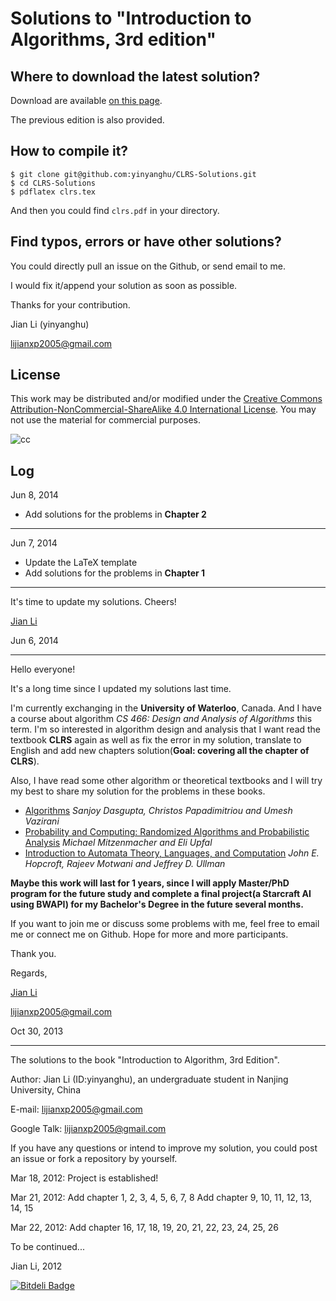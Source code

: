 Solutions to "Introduction to Algorithms, 3rd edition"
====



Where to download the latest solution?
---

Download are available [on this page](http://yinyanghu.github.io/solutions.html).

The previous edition is also provided.


How to compile it?
---

```
$ git clone git@github.com:yinyanghu/CLRS-Solutions.git
$ cd CLRS-Solutions
$ pdflatex clrs.tex
```

And then you could find `clrs.pdf` in your directory.


Find typos, errors or have other solutions?
---

You could directly pull an issue on the Github, or send email to me.

I would fix it/append your solution as soon as possible.

Thanks for your contribution.

Jian Li (yinyanghu)

[lijianxp2005@gmail.com](lijianxp2005@gmail.com)


License
---

This work may be distributed and/or modified under the [Creative Commons Attribution-NonCommercial-ShareAlike 4.0 International License](http://creativecommons.org/licenses/by-nc-sa/4.0/).
You may not use the material for commercial purposes.

![cc](http://i.creativecommons.org/l/by-nc-sa/3.0/88x31.png)

Log
---

Jun 8, 2014

* Add solutions for the problems in **Chapter 2** 

-----------------------------------------------

Jun 7, 2014

* Update the LaTeX template
* Add solutions for the problems in **Chapter 1**

-----------------------------------------------

It's time to update my solutions. Cheers!

[Jian Li](http://yinyanghu.github.io)

Jun 6, 2014

-----------------------------------------------

Hello everyone!

It's a long time since I updated my solutions last time.

I'm currently exchanging in the **University of Waterloo**, Canada. And I have a course about algorithm *CS 466: Design and Analysis of Algorithms* this term. I'm so interested in algorithm design and analysis that I want read the textbook **CLRS** again as well as fix the error in my solution, translate to English and add new chapters solution(**Goal: covering all the chapter of CLRS**).

Also, I have read some other algorithm or theoretical textbooks and I will try my best to share my solution for the problems in these books.

* [Algorithms](http://www.amazon.ca/Algorithms-Sanjoy-Dasgupta/dp/0073523402) *Sanjoy Dasgupta, Christos Papadimitriou and Umesh Vazirani*
* [Probability and Computing: Randomized Algorithms and Probabilistic Analysis](http://www.amazon.ca/Probability-Computing-Randomized-Algorithms-Probabilistic/dp/0521835402) *Michael Mitzenmacher and Eli Upfal*
* [Introduction to Automata Theory, Languages, and Computation](http://www.amazon.ca/Introduction-Automata-Theory-Languages-Computation/dp/0321455363) *John E. Hopcroft, Rajeev Motwani and Jeffrey D. Ullman*

**Maybe this work will last for 1 years, since I will apply Master/PhD program for the future study and complete a final project(a Starcraft AI using BWAPI) for my Bachelor's Degree in the future several months.**

If you want to join me or discuss some problems with me, feel free to email me or connect me on Github. Hope for more and more participants.

Thank you.

Regards,

[Jian Li](http://yinyanghu.github.io)

lijianxp2005@gmail.com

Oct 30, 2013

-----------------------------------------------

The solutions to the book "Introduction to Algorithm, 3rd Edition".

Author: Jian Li (ID:yinyanghu), an undergraduate student in Nanjing University, China

E-mail: lijianxp2005@gmail.com

Google Talk: lijianxp2005@gmail.com

If you have any questions or intend to improve my solution, you could post an issue or fork a repository by yourself.

Mar 18, 2012:
	Project is established!

Mar 21, 2012:
	Add chapter 1, 2, 3, 4, 5, 6, 7, 8
	Add chapter 9, 10, 11, 12, 13, 14, 15

Mar 22, 2012:
	Add chapter 16, 17, 18, 19, 20, 21, 22, 23, 24, 25, 26

To be continued...

Jian Li, 2012


[![Bitdeli Badge](https://d2weczhvl823v0.cloudfront.net/yinyanghu/clrs-solutions/trend.png)](https://bitdeli.com/free "Bitdeli Badge")
